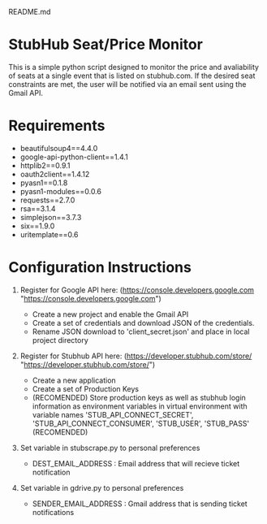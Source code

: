 README.md

# StubHub Seat/Price Monitor

This is a simple python script designed to monitor the price and avaliability of seats at a single event that is listed on stubhub.com. If the desired seat constraints are met, the user will be notified via an email sent using the Gmail API. 

# Requirements 
- beautifulsoup4==4.4.0
- google-api-python-client==1.4.1
- httplib2==0.9.1
- oauth2client==1.4.12
- pyasn1==0.1.8
- pyasn1-modules==0.0.6
- requests==2.7.0
- rsa==3.1.4
- simplejson==3.7.3
- six==1.9.0
- uritemplate==0.6

# Configuration Instructions
1. Register for Google API here: (https://console.developers.google.com "https://console.developers.google.com")
    - Create a new project and enable the Gmail API
    - Create a set of credentials and download JSON of the credentials.
    - Rename JSON download to 'client_secret.json' and place in local project directory

2. Register for Stubhub API here: (https://developer.stubhub.com/store/ "https://developer.stubhub.com/store/")
    - Create a new application
    - Create a set of Production Keys
    - (RECOMENDED) Store production keys as well as stubhub login information as environment variables in virtual environment with variable names 'STUB_API_CONNECT_SECRET', 'STUB_API_CONNECT_CONSUMER', 'STUB_USER', 'STUB_PASS' (RECOMENDED)

3. Set variable in stubscrape.py to personal preferences
    - DEST_EMAIL_ADDRESS : Email address that will recieve ticket notification

4. Set variable in gdrive.py to personal preferences
    - SENDER_EMAIL_ADDRESS : Gmail address that is sending ticket notifications